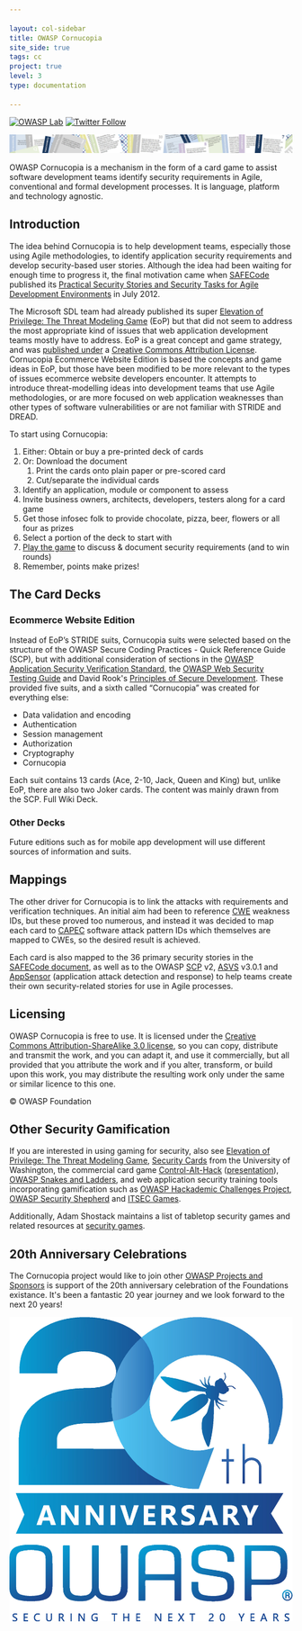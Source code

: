 ```yaml
---

layout: col-sidebar
title: OWASP Cornucopia
site_side: true
tags: cc
project: true
level: 3
type: documentation

---
```


[![OWASP Lab](https://img.shields.io/badge/owasp-lab%20project-yellow.svg)](/projects)
[![Twitter Follow](https://img.shields.io/twitter/follow/OWASPCornucopia?style=social)](https://twitter.com/OWASPCornucopia)

![OWASP Cornucopia Ecommerce Website Edition playing cards](assets/images/Cornucopia-header.jpg)

OWASP Cornucopia is a mechanism in the form of a card game to assist software development teams identify security requirements in Agile, conventional and formal development processes. It is language, platform and technology agnostic.

## Introduction
The idea behind Cornucopia is to help development teams, especially those using Agile methodologies, to identify application security requirements and develop security-based user stories. Although the idea had been waiting for enough time to progress it, the final motivation came when [SAFECode](http://www.safecode.org/) published its [Practical Security Stories and Security Tasks for Agile Development Environments](https://safecode.org/publication/SAFECode_Agile_Dev_Security0712.pdf) in July 2012.

The Microsoft SDL team had already published its super [Elevation of Privilege: The Threat Modeling Game](https://www.microsoft.com/en-gb/download/details.aspx?id=20303) (EoP) but that did not seem to address the most appropriate kind of issues that web application development teams mostly have to address. EoP is a great concept and game strategy, and was [published under](https://www.microsoft.com/security/blog/2010/03/02/announcing-elevation-of-privilege-the-threat-modeling-game/) a [Creative Commons Attribution License](http://creativecommons.org/licenses/by/3.0/). Cornucopia Ecommerce Website Edition is based the concepts and game ideas in EoP, but those have been modified to be more relevant to the types of issues ecommerce website developers encounter. It attempts to introduce threat-modelling ideas into development teams that use Agile methodologies, or are more focused on web application weaknesses than other types of software vulnerabilities or are not familiar with STRIDE and DREAD.

To start using Cornucopia:

1. Either: Obtain or buy a pre-printed deck of cards
1. Or: Download the document
   1. Print the cards onto plain paper or pre-scored card
   1. Cut/separate the individual cards
1. Identify an application, module or component to assess
1. Invite business owners, architects, developers, testers along for a card game
1. Get those infosec folk to provide chocolate, pizza, beer, flowers or all four as prizes
1. Select a portion of the deck to start with
1. [Play the game](https://owasp.org/www-project-cornucopia/#div-cards) to discuss & document security requirements (and to win rounds)
1. Remember, points make prizes!

## The Card Decks
### Ecommerce Website Edition

Instead of EoP’s STRIDE suits, Cornucopia suits were selected based on the structure of the OWASP Secure Coding Practices - Quick Reference Guide (SCP), but with additional consideration of sections in the [OWASP Application Security Verification Standard](https://owasp.org/www-project-application-security-verification-standard/), the [OWASP Web Security Testing Guide](https://owasp.org/www-project-web-security-testing-guide) and David Rook's [Principles of Secure Development](https://owasp.org/www-pdf-archive//OWASP-SecureDevPrinciples-David-Rook.pdf). These provided five suits, and a sixth called “Cornucopia” was created for everything else:

* Data validation and encoding
* Authentication
* Session management
* Authorization
* Cryptography
* Cornucopia

Each suit contains 13 cards (Ace, 2-10, Jack, Queen and King) but, unlike EoP, there are also two Joker cards. The content was mainly drawn from the SCP. Full Wiki Deck.

### Other Decks
Future editions such as for mobile app development will use different sources of information and suits.

## Mappings
The other driver for Cornucopia is to link the attacks with requirements and verification techniques. An initial aim had been to reference [CWE](http://cwe.mitre.org/) weakness IDs, but these proved too numerous, and instead it was decided to map each card to [CAPEC](http://capec.mitre.org/) software attack pattern IDs which themselves are mapped to CWEs, so the desired result is achieved.

Each card is also mapped to the 36 primary security stories in the [SAFECode document](http://www.safecode.org/publications/SAFECode_Agile_Dev_Security0712.pdf), as well as to the OWASP [SCP](https://owasp.org/www-project-secure-coding-practices-quick-reference-guide/) v2, [ASVS](https://owasp.org/www-project-application-security-verification-standard/) v3.0.1 and [AppSensor](https://owasp.org/www-project-appsensor/) (application attack detection and response) to help teams create their own security-related stories for use in Agile processes.


## Licensing

OWASP Cornucopia is free to use. It is licensed under the [Creative Commons Attribution-ShareAlike 3.0 license](http://creativecommons.org/licenses/by-sa/3.0/), so you can copy, distribute and transmit the work, and you can adapt it, and use it commercially, but all provided that you attribute the work and if you alter, transform, or build upon this work, you may distribute the resulting work only under the same or similar licence to this one.

© OWASP Foundation

## Other Security Gamification

If you are interested in using gaming for security, also see [Elevation of Privilege: The Threat Modeling Game](https://www.microsoft.com/en-gb/download/details.aspx?id=20303), [Security Cards](http://securitycards.cs.washington.edu/) from the University of Washington, the commercial card game [Control-Alt-Hack](http://www.controlalthack.com/) ([presentation](http://www.youtube.com/watch?v=Kpnvsgiiz8s)), [OWASP Snakes and Ladders](https://owasp.org/www-project-snakes-and-ladders), and web application security training tools incorporating gamification such as [OWASP Hackademic Challenges Project](https://owasp.org/www-project-hackademic-challenges), [OWASP Security Shepherd](https://owasp.org/www-project-security-shepherd) and [ITSEC Games](http://itsecgames.blogspot.co.uk/).

Additionally, Adam Shostack maintains a list of tabletop security games and related resources at [security games](http://adam.shostack.org/games.html).

## 20th Anniversary Celebrations
The Cornucopia project would like to join other [OWASP Projects and Sponsors](https://20thanniversary.owasp.org/supporters/) is support of the 20th anniversary celebration of the Foundations existance. It's been a fantastic 20 year journey and we look forward to the next 20 years!

![20th Anniversary Celebrations](assets/images/OWASP_20th_Anniversary.jpg)
